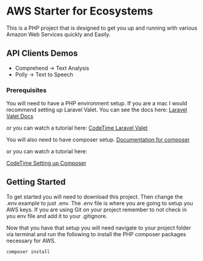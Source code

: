 # AWS Starter for Ecosystems

This is a PHP project that is designed to get you up and running with various Amazon Web Services quickly and Easily.

## API Clients Demos
* Comprehend -> Text Analysis
* Polly -> Text to Speech


### Prerequisites

You will need to have a PHP environment setup. If you are a mac I would recommend setting up Laravel Valet. You can see the docs here:
[Laravel Valet Docs](https://laravel.com/docs/5.7/valet)

or you can watch a tutorial here:
[CodeTime Laravel Valet](https://codetime.io/series/laravel-valet)

You will also need to have composer setup.
[Documentation for composer](https://getcomposer.org/)

or you can watch a tutorial here: 

[CodeTime Setting up Composer](https://codetime.io/series/getting-started-with-composer)



## Getting Started

To get started you will need to download this project. Then change the .env.example to just .env. The .env file is where you are going to setup you AWS keys. If you are using Git on your project remember to not check in you env file and add it to your .gitignore. 

Now that you have that setup you will need navigate to your project folder via terminal and run the following to install the PHP composer packages necessary for AWS.

```
composer install
```

